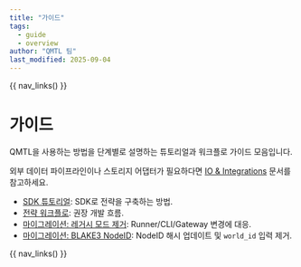 ```yaml
---
title: "가이드"
tags:
  - guide
  - overview
author: "QMTL 팀"
last_modified: 2025-09-04
---
```


{{ nav_links() }}

# 가이드

QMTL을 사용하는 방법을 단계별로 설명하는 튜토리얼과 워크플로 가이드 모음입니다.

외부 데이터 파이프라인이나 스토리지 어댑터가 필요하다면 [IO & Integrations](../io/README.md) 문서를 참고하세요.

- [SDK 튜토리얼](sdk_tutorial.md): SDK로 전략을 구축하는 방법.
- [전략 워크플로](strategy_workflow.md): 권장 개발 흐름.
- [마이그레이션: 레거시 모드 제거](migration_bc_removal.md): Runner/CLI/Gateway 변경에 대응.
- [마이그레이션: BLAKE3 NodeID](migration_nodeid_blake3.md): NodeID 해시 업데이트 및 ``world_id`` 입력 제거.

{{ nav_links() }}
